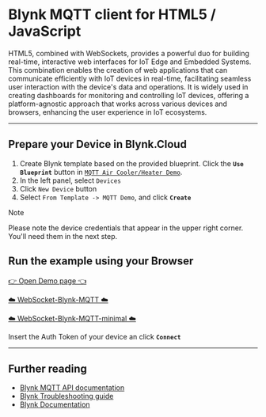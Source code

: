 
# Blynk MQTT client for HTML5 / JavaScript

HTML5, combined with WebSockets, provides a powerful duo for building real-time, interactive
web interfaces for IoT Edge and Embedded Systems. This combination enables the creation of
web applications that can communicate efficiently with IoT devices in real-time, facilitating
seamless user interaction with the device's data and operations. It is widely used in creating
dashboards for monitoring and controlling IoT devices, offering a platform-agnostic approach
that works across various devices and browsers, enhancing the user experience in IoT ecosystems.

---

## Prepare your Device in Blynk.Cloud

1. Create Blynk template based on the provided blueprint. Click the **`Use Blueprint`** button in [`MQTT Air Cooler/Heater Demo`](https://blynk.cloud/dashboard/blueprints/Library/TMPL4zGiS1A7l).
2. In the left panel, select `Devices`
3. Click `New Device` button
4. Select `From Template -> MQTT Demo`, and click **`Create`**

> [!NOTE]
> Please note the device credentials that appear in the upper right corner. You'll need them in the next step.

## Run the example using your Browser

[👉 Open Demo page 👈](https://bit.ly/Blynk-HTML5-MQTT-Sample)

[☁️ WebSocket-Blynk-MQTT ☁️](https://html-preview.github.io/?url=https://github.com/rtxsc/html5-websocket-blynk-mqtt/blob/main/WebSocket-Blynk-MQTT.html&sample=1)

[☁️ WebSocket-Blynk-MQTT-minimal ☁️](https://html-preview.github.io/?url=https://github.com/rtxsc/html5-websocket-blynk-mqtt/blob/main/WebSocket-Blynk-MQTT-minimal.html&sample=1)

Insert the Auth Token of your device an click **`Connect`**

---

## Further reading

- [Blynk MQTT API documentation](https://docs.blynk.io/en/blynk.cloud-mqtt-api/device-mqtt-api)
- [Blynk Troubleshooting guide](https://docs.blynk.io/en/troubleshooting/general-issues)
- [Blynk Documentation](https://docs.blynk.io/en)


